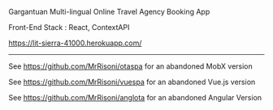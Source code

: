 Gargantuan Multi-lingual Online Travel Agency Booking App


Front-End Stack : React, ContextAPI  

https://lit-sierra-41000.herokuapp.com/

-----------------
See https://github.com/MrRisoni/otaspa for an abandoned MobX version

See https://github.com/MrRisoni/vuespa for an abandoned Vue.js version

See https://github.com/MrRisoni/anglota for an abandoned Angular Version

